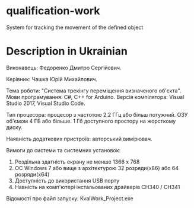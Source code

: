 # qualification-work
System for tracking the movement of the defined object

# Description in Ukrainian

Виконавець: Федоренко Дмитро Сергійович.

Керівник: Чашка Юрій Михайлович.

Тема роботи: "Система трекінгу переміщення визначеного об'єкта".
Мови програмування: C#, C++ for Arduino.
Версія компілятора: Visual Studio 2017, Visual Studio Code.

Тип процесора: процесор з частотою 2.2 ГГц або більш потужний.
ОЗУ об'ємом 4 ГБ або більше.
1 Гб доступного простору на жорсткому диску. 

Наявність додаткових пристроїв: авторський вимірювач.

Вимоги до системи та системних установок:
1) Роздільна здатність екрану не менше 1366 х 768
2) OC Windows 7 або вище з архітектурою 32 розряди(x86) або 64 розряди(х64)
3) Доступність до використання USB порту
4) Навність на комп'ютері інстальованих драйверів CH340 / CH341

Відомості про файл запуску: KvalWork_Project.exe
